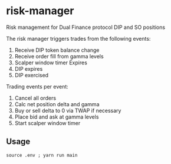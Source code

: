 # risk-manager
Risk management for Dual Finance protocol DIP and SO positions

The risk manager triggers trades from the following events:

1. Receive DIP token balance change
2. Receive order fill from gamma levels 
3. Scalper window timer Expires
4. DIP expires
5. DIP exercised

Trading events per event:
1. Cancel all orders
2. Calc net position delta and gamma
3. Buy or sell delta to 0 via TWAP if necessary
4. Place bid and ask at gamma levels
5. Start scalper window timer

## Usage
```
source .env ; yarn run main
```